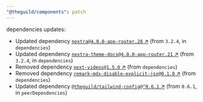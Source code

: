 ```yaml
---
"@theguild/components": patch
---
```

dependencies updates:
  - Updated dependency [`nextra@4.0.0-app-router.28` ↗︎](https://www.npmjs.com/package/nextra/v/4.0.0) (from `3.2.4`, in `dependencies`)
  - Updated dependency [`nextra-theme-docs@4.0.0-app-router.21` ↗︎](https://www.npmjs.com/package/nextra-theme-docs/v/4.0.0) (from `3.2.4`, in `dependencies`)
  - Removed dependency [`next-videos@1.5.0` ↗︎](https://www.npmjs.com/package/next-videos/v/1.5.0) (from `dependencies`)
  - Removed dependency [`remark-mdx-disable-explicit-jsx@0.1.0` ↗︎](https://www.npmjs.com/package/remark-mdx-disable-explicit-jsx/v/0.1.0) (from `dependencies`)
  - Updated dependency [`@theguild/tailwind-config@^0.6.1` ↗︎](https://www.npmjs.com/package/@theguild/tailwind-config/v/0.6.1) (from `0.6.1`, in `peerDependencies`)
